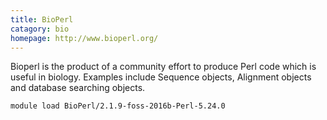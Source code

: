 ```yaml
---
title: BioPerl
catagory: bio 
homepage: http://www.bioperl.org/
---
```

Bioperl is the product of a community effort to produce Perl code which is useful in biology. Examples include Sequence objects, Alignment objects and database searching objects.
```
module load BioPerl/2.1.9-foss-2016b-Perl-5.24.0
```
